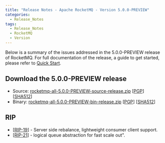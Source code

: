 ```yaml
---
title: "Release Notes - Apache RocketMQ - Version 5.0.0-PREVIEW"
categories:
  - Release_Notes
tags:
  - Release_Notes
  - RocketMQ
  - Version
---
```


Below is a summary of the issues addressed in the 5.0.0-PREVIEW release of RocketMQ. For full documentation of the release, a guide to get started, please refer to <a href='/docs/quick-start/'>Quick Start</a>.


<h2> Download the 5.0.0-PREVIEW release</h2>
    
* Source: [rocketmq-all-5.0.0-PREVIEW-source-release.zip](https://www.apache.org/dyn/closer.cgi?path=rocketmq/5.0.0-PREVIEW/rocketmq-all-5.0.0-PREVIEW-source-release.zip) [[PGP](https://www.apache.org/dist/rocketmq/5.0.0-PREVIEW/rocketmq-all-5.0.0-PREVIEW-source-release.zip.asc)] [[SHA512](https://www.apache.org/dist/rocketmq/5.0.0-PREVIEW/rocketmq-all-5.0.0-PREVIEW-source-release.zip.sha512)]
* Binary: [rocketmq-all-5.0.0-PREVIEW-bin-release.zip](https://www.apache.org/dyn/closer.cgi?path=rocketmq/5.0.0-PREVIEW/rocketmq-all-5.0.0-PREVIEW-bin-release.zip) [[PGP](https://www.apache.org/dist/rocketmq/5.0.0-PREVIEW/rocketmq-all-5.0.0-PREVIEW-bin-release.zip.asc)] [[SHA512](https://www.apache.org/dist/rocketmq/5.0.0-PREVIEW/rocketmq-all-5.0.0-PREVIEW-bin-release.zip.sha512)]

## RIP
<ul>
<li>[<a href='https://github.com/apache/rocketmq/wiki/%5BRIP-19%5D-Server-side-rebalance,--lightweight-consumer-client-support'>RIP-19</a>] -  Server side rebalance, lightweight consumer client support.
</li>
<li>[<a href='https://github.com/apache/rocketmq/wiki/RIP-21-logical-queue-abstraction-for-fast-scale-out'>RIP-21</a>] -  logical queue abstraction for fast scale out".
</li>
</ul>